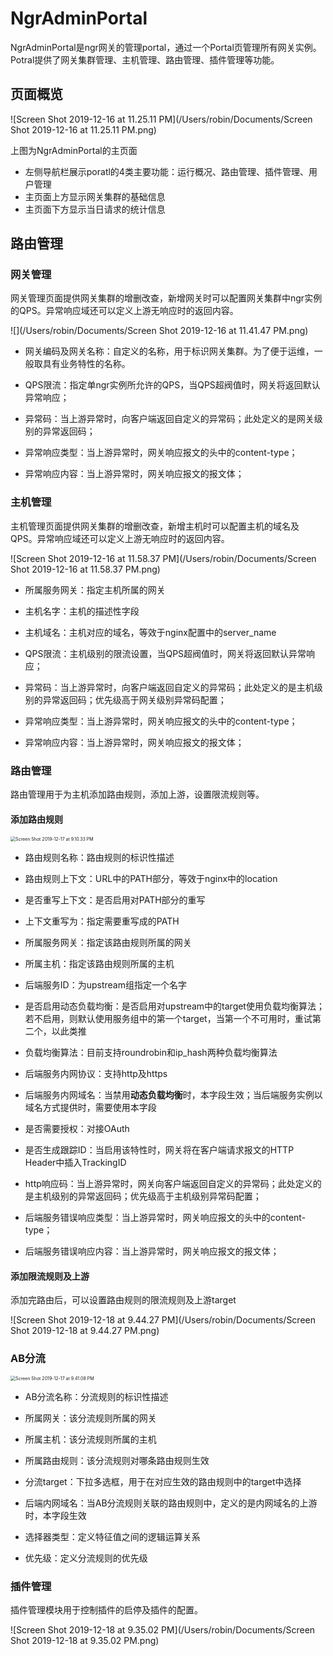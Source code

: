 # NgrAdminPortal

NgrAdminPortal是ngr网关的管理portal，通过一个Portal页管理所有网关实例。Potral提供了网关集群管理、主机管理、路由管理、插件管理等功能。

## 页面概览

![Screen Shot 2019-12-16 at 11.25.11 PM](/Users/robin/Documents/Screen Shot 2019-12-16 at 11.25.11 PM.png)

上图为NgrAdminPortal的主页面

- 左侧导航栏展示poratl的4类主要功能：运行概况、路由管理、插件管理、用户管理
- 主页面上方显示网关集群的基础信息
- 主页面下方显示当日请求的统计信息

## 路由管理

### 网关管理

网关管理页面提供网关集群的增删改查，新增网关时可以配置网关集群中ngr实例的QPS。异常响应域还可以定义上游无响应时的返回内容。

![](/Users/robin/Documents/Screen Shot 2019-12-16 at 11.41.47 PM.png)

- 网关编码及网关名称：自定义的名称，用于标识网关集群。为了便于运维，一般取具有业务特性的名称。

- QPS限流：指定单ngr实例所允许的QPS，当QPS超阀值时，网关将返回默认异常响应；
- 异常码：当上游异常时，向客户端返回自定义的异常码；此处定义的是网关级别的异常返回码；
- 异常响应类型：当上游异常时，网关响应报文的头中的content-type；
- 异常响应内容：当上游异常时，网关响应报文的报文体；

### 主机管理

主机管理页面提供网关集群的增删改查，新增主机时可以配置主机的域名及QPS。异常响应域还可以定义上游无响应时的返回内容。

![Screen Shot 2019-12-16 at 11.58.37 PM](/Users/robin/Documents/Screen Shot 2019-12-16 at 11.58.37 PM.png)

- 所属服务网关：指定主机所属的网关

- 主机名字：主机的描述性字段

- 主机域名：主机对应的域名，等效于nginx配置中的server_name

- QPS限流：主机级别的限流设置，当QPS超阀值时，网关将返回默认异常响应；

- 异常码：当上游异常时，向客户端返回自定义的异常码；此处定义的是主机级别的异常返回码；优先级高于网关级别异常码配置；
- 异常响应类型：当上游异常时，网关响应报文的头中的content-type；
- 异常响应内容：当上游异常时，网关响应报文的报文体；

### 路由管理

路由管理用于为主机添加路由规则，添加上游，设置限流规则等。

#### 添加路由规则

<img src="/Users/robin/Documents/Screen Shot 2019-12-17 at 9.10.33 PM.png" alt="Screen Shot 2019-12-17 at 9.10.33 PM" style="zoom:50%;" />

- 路由规则名称：路由规则的标识性描述
- 路由规则上下文：URL中的PATH部分，等效于nginx中的location

- 是否重写上下文：是否启用对PATH部分的重写
- 上下文重写为：指定需要重写成的PATH
- 所属服务网关：指定该路由规则所属的网关
- 所属主机：指定该路由规则所属的主机
- 后端服务ID：为upstream组指定一个名字
- 是否启用动态负载均衡：是否启用对upstream中的target使用负载均衡算法；若不启用，则默认使用服务组中的第一个target，当第一个不可用时，重试第二个，以此类推
- 负载均衡算法：目前支持roundrobin和ip_hash两种负载均衡算法
- 后端服务内网协议：支持http及https

- 后端服务内网域名：当禁用**动态负载均衡**时，本字段生效；当后端服务实例以域名方式提供时，需要使用本字段
- 是否需要授权：对接OAuth
- 是否生成跟踪ID：当启用该特性时，网关将在客户端请求报文的HTTP Header中插入TrackingID
- http响应码：当上游异常时，网关向客户端返回自定义的异常码；此处定义的是主机级别的异常返回码；优先级高于主机级别异常码配置；
- 后端服务错误响应类型：当上游异常时，网关响应报文的头中的content-type；
- 后端服务错误响应内容：当上游异常时，网关响应报文的报文体；

#### 添加限流规则及上游

添加完路由后，可以设置路由规则的限流规则及上游target

![Screen Shot 2019-12-18 at 9.44.27 PM](/Users/robin/Documents/Screen Shot 2019-12-18 at 9.44.27 PM.png)

### AB分流

<img src="/Users/robin/Documents/Screen Shot 2019-12-17 at 9.41.08 PM.png" alt="Screen Shot 2019-12-17 at 9.41.08 PM" style="zoom:50%;" />

- AB分流名称：分流规则的标识性描述

- 所属网关：该分流规则所属的网关
- 所属主机：该分流规则所属的主机
- 所属路由规则：该分流规则对哪条路由规则生效
- 分流target：下拉多选框，用于在对应生效的路由规则中的target中选择
- 后端内网域名：当AB分流规则关联的路由规则中，定义的是内网域名的上游时，本字段生效
- 选择器类型：定义特征值之间的逻辑运算关系
- 优先级：定义分流规则的优先级

### 插件管理

插件管理模块用于控制插件的启停及插件的配置。

![Screen Shot 2019-12-18 at 9.35.02 PM](/Users/robin/Documents/Screen Shot 2019-12-18 at 9.35.02 PM.png)